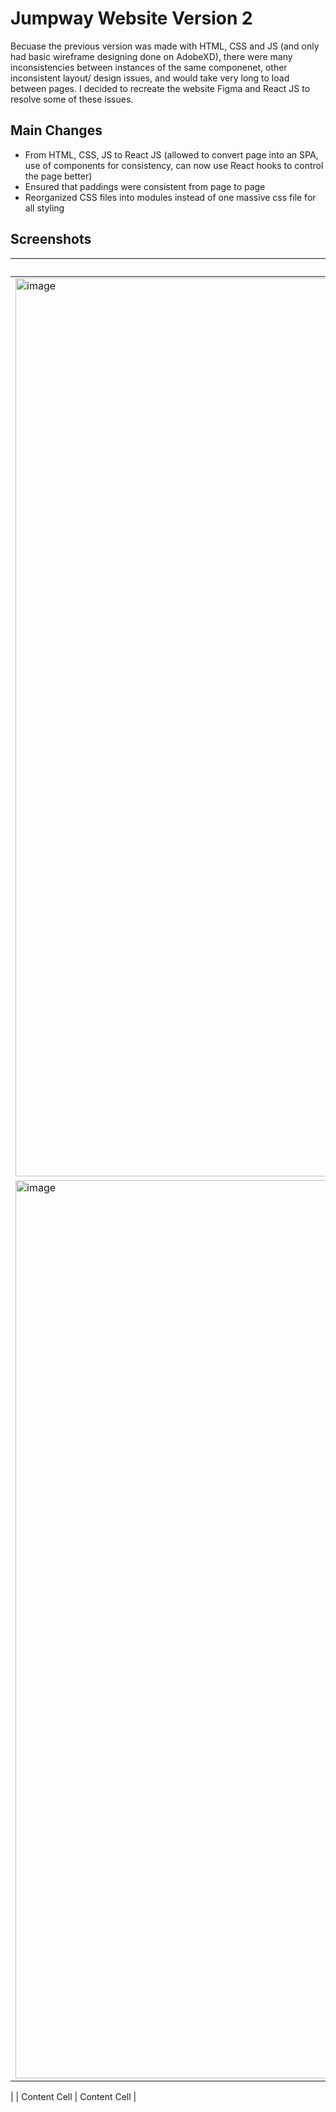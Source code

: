 # Jumpway Website Version 2
Becuase the previous version was made with HTML, CSS and JS (and only had basic wireframe designing done on AdobeXD), there were many inconsistencies between instances of the same componenet, other inconsistent layout/ design issues, and would take very long to load between pages. I decided to recreate the website Figma and React JS to resolve some of these issues. 

## Main Changes
- From HTML, CSS, JS to React JS (allowed to convert page into an SPA, use of components for consistency, can now use React hooks to control the page better)
- Ensured that paddings were consistent from page to page
- Reorganized CSS files into modules instead of one massive css file for all styling

## Screenshots
| Before | After |
| ------------- | ------------- |
| <img width="1437" alt="image" src="https://github.com/user-attachments/assets/349d964e-aca0-44b6-a6d0-166cb73dd734">
  | <img width="1437" alt="image" src="https://github.com/user-attachments/assets/fe06ac2f-2372-4c6c-bb76-d878d84b205d">
  |
| Content Cell  | Content Cell  |
